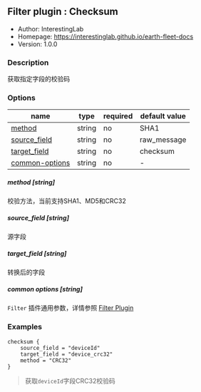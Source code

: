 ## Filter plugin : Checksum

* Author: InterestingLab
* Homepage: https://interestinglab.github.io/earth-fleet-docs
* Version: 1.0.0

### Description

获取指定字段的校验码

### Options

| name | type | required | default value |
| --- | --- | --- | --- |
| [method](#method-string) | string | no | SHA1 |
| [source_field](#source_field-string) | string | no | raw_message |
| [target_field](#target_field-string) | string | no | checksum |
| [common-options](#common-options-string)| string | no | - |


##### method [string]

校验方法，当前支持SHA1、MD5和CRC32

##### source_field [string]

源字段

##### target_field [string]

转换后的字段

##### common options [string]

`Filter` 插件通用参数，详情参照 [Filter Plugin](/zh-cn/v1/configuration/filter-plugin)


### Examples

```
checksum {
    source_field = "deviceId"
    target_field = "device_crc32"
    method = "CRC32"
}
```

> 获取`deviceId`字段CRC32校验码

